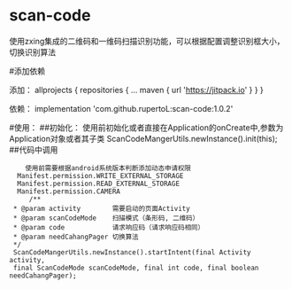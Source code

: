 # scan-code
使用zxing集成的二维码和一维码扫描识别功能，可以根据配置调整识别框大小，切换识别算法

#添加依赖

  添加：
  allprojects {
		repositories {
			...
			maven { url 'https://jitpack.io' }
		}
	}
  
  依赖：
  implementation 'com.github.rupertoL:scan-code:1.0.2'

#使用：
  ##初始化：
  使用前初始化或者直接在Application的onCreate中,参数为Application对象或者其子类 
   ScanCodeMangerUtils.newInstance().init(this);
  ##代码中调用

        使用前需要根据android系统版本判断添加动态申请权限
      Manifest.permission.WRITE_EXTERNAL_STORAGE
      Manifest.permission.READ_EXTERNAL_STORAGE
      Manifest.permission.CAMERA
		 /**
     * @param activity        需要启动的页面Activity
     * @param scanCodeMode    扫描模式（条形码, 二维码）
     * @param code            请求响应码（请求响应码相同）
     * @param needCahangPager 切换算法
     */
	 ScanCodeMangerUtils.newInstance().startIntent(final Activity activity, 
	 final ScanCodeMode scanCodeMode, final int code, final boolean needCahangPager);
